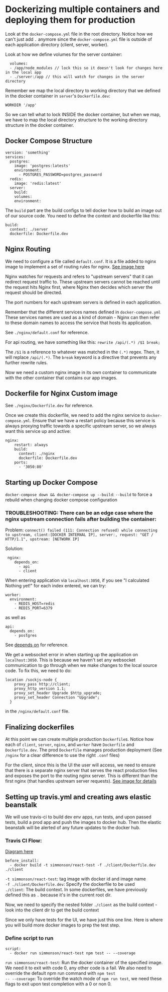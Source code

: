 # Dockerizing multiple containers and deploying them for production

Look at the `docker-compose.yml` file in the root directory. Notice how we can't just add `.` anymore since the `docker-compose.yml` file is outside of each application directory (client, server, worker).

Look at how we define volumes for the server container:
```
  volumes:
  - /app/node_modules // lock this so it doesn't look for changes here in the local app
  - ./server:/app // this will watch for changes in the server directory
```
Remember we map the local directory to working directory that we defined in the docker container in `server`'s `Dockerfile.dev`:
```
WORKDIR '/app'
```
So we can tell what to lock INSIDE the docker container, but when we map, we have to map the local directory structure to the working directory structure in the docker container.

## Docker Compose Structure
```
version: 'something'
services:
  postgres:
    image: 'postgres:latests'
    environment:
      - POSTGRES_PASSWORD=postgres_password
  redis:
    image: 'redis:latest'
  server:
    build:
    volumes:
    environment:

```

The `build` part are the build configs to tell docker how to build an image out of our source code. You need to define the context and dockerfile like this:
```
build:
  context: ./server
  dockerfile: Dockerfile.dev
```

## Nginx Routing
We need to configure a file called `default.conf`. It is a file added to nginx image to implement a set of routing rules for nginx. [See image here](./readme-images/nginx-routing.png)

Nginx watches for requests and refers to "upstream servers" that it can redirect request traffic to. These upstream servers cannot be reached until the request hits Nginx first, where Nginx then decides which server the request should be directed.

The port numbers for each upstream servers is defined in each application.

Remember that the different services names defined in `docker-compose.yml` These services names are used as a kind of domain - Nginx can then refer to these domain names to access the service that hosts its application.

See `./nginx/default.conf` for reference.

For api routing, we have something like this:
`rewrite /api/(.*) /$1 break;`

The `/$1` is a reference to whatever was matched in the `(.*)` regex. Then, it will replace `/api/(.*)`.
The `break` keyword is a directive that prevents any further rewrite rules.

Now we need a custom nginx image in its own container to communicate with the other container that contains our app images.

## Dockerfile for Nginx Custom image
See `./nginx/Dockerfile.dev` for reference.

Once we create this dockerfile, we need to add the nginx service to `docker-compose.yml`. Ensure that we have a restart policy because this service is always proxying traffic towards a specific upstream server, so we always want this service up and active:
```
nginx:
    restart: always
    build:
      context: ./nginx
      dockerfile: Dockerfile.dev
    ports:
      - '3050:80'
```

## Starting up Docker Compose
`docker-compose down && docker-compose up --build`: `--build` to force a rebuild when changing docker compose configuration

### TROUBLESHOOTING: There can be an edge case where the nginx upstream connection fails after building the container:


Problem: `connect() failed (111: Connection refused) while connecting to upstream, client:[DOCKER INTERNAL IP], server:, request: "GET / HTTP/1.1", upstream: [NETWORK IP]`

Solution: 
```
 nginx:
    depends_on:
      - api
      - client
```      

When entering application via `localhost:3050`, if you see "I calculated Nothing yet!" for each index entered, we can try:
```
worker:
  environment:
    - REDIS_HOST=redis
    - REDIS_PORT=6379
```
as well as
```
api:
  depends_on:
    - postgres
```
See [depends on](https://docs.docker.com/compose/compose-file/#depends_on) for reference.

We get a websocket error in when starting up the application on `localhost:3050`. This is because we haven't set any websocket communication to go through when we make changes to the local source code. To fix this, we need to do:
```
location /sockjs-node {
    proxy_pass http://client;
    proxy_http_version 1.1;
    proxy_set_header Upgrade $http_upgrade;
    proxy_set_header Connection "Upgrade";
  }
```
in the `/nginx/default.conf` file.

## Finalizing dockerfiles
At this point we can create multiple production `Dockerfile`s. Notice how each of `client`, `server`, `nginx`, and `worker` have `Dockerfile` and `Dockerfile.dev`. The prod `Dockerfile` manages production deployment (See `/nginx` for a clear difference to use the right `.conf` files)

For the client, since this is the UI the user will access, we need to ensure that there is a separate nginx server that serves the react production files and exposes the port to the routing nginx server. This is different than the first nginx (that handles upstream server requests). [See image for details](./readme-images/nginx-for-ui.png)

## Setting up travis.yml and creating aws elastic beanstalk

We will use travis-ci to build dev env apps, run tests, and upon passed tests, build a prod app and push the images to docker hub. Then the elastic beanstalk will be alerted of any future updates to the docker hub.


### Travis CI Flow:

[Diagram here](./readme-images/travis-ci-multi-deployment-flow.png)

```
before_install:
  - docker build -t simmonson/react-test -f ./client/Dockerfile.dev ./client
```

`-t simmonson/react-test`: tag image with docker id and image name    
`-f ./client/Dockerfile.dev`: Specify the dockerfile to be used    
`./client`: The build context. In some dockerfiles, we have previously defined this as `.` because it's in the current root dir.    

Now, we need to specify the nested folder `./client` as the build context - look into the client dir to get the build context

Since we only have tests for the UI, we have just this one line. Here is where you will build more docker images to prep the test step.

### Define script to run

```
script:
  - docker run simmonson/react-test npm test -- --coverage
```

`run simmonson/react-test`: Run the docker container of the specified image.    
We need it to exit with code 0, any other code is a fail. We also need to override the default npm run command with `npm test`    
`-- --coverage`: To override the watch mode of `npm run test`, we need these flags to exit upon test completion with a 0 or non 0.    